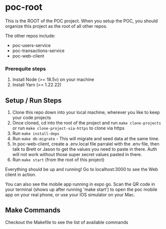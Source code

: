 # poc-root

This is the ROOT of the POC project. When you setup the POC, you should organize this project as the root of all other repos.

The other repos include:

- poc-users-service
- poc-transactions-service
- poc-web-client

### Prerequite steps

1. Install Node (>= 18.5v) on your machine
2. Install Yarn (>= 1.22.22)

## Setup / Run Steps

1. Clone this repo down into your local machine, wherever you like to keep your code projects
2. Once cloned, cd into the root of the project and run `make clone-projects` or run `make clone-project-via-https` to clone via https
3. Run `make install-deps`
4. Run `make db-migrate` - This will migrate and seed data at the same time.
5. In poc-web-client, create a .env.local file parralel with the .env file, then talk to Brett or Jason to get the values you need to paste in there. Auth will not work without those super secret values pasted in there.
6. Run `make start` (from the root of this project)

Everything should be up and running! Go to localhost:3000 to see the Web client in action.

You can also see the mobile app running in expo go. Scan the QR code in your terminal (shows up after running 'make start') to open the poc mobile app on your real phone, or use your IOS simulator on your Mac.

## Make Commands

Checkout the Makefile to see the list of available commands
